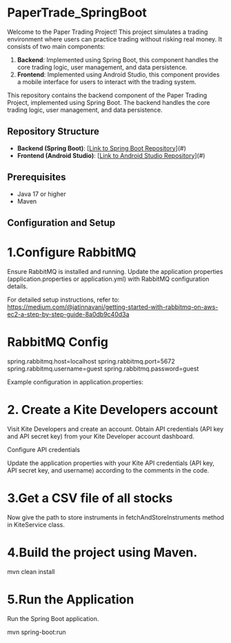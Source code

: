 # PaperTrade_SpringBoot


Welcome to the Paper Trading Project! This project simulates a trading environment where users can practice trading without risking real money. It consists of two main components:

1. **Backend**: Implemented using Spring Boot, this component handles the core trading logic, user management, and data persistence.
2. **Frontend**: Implemented using Android Studio, this component provides a mobile interface for users to interact with the trading system.

This repository contains the backend component of the Paper Trading Project, implemented using Spring Boot. The backend handles the core trading logic, user management, and data persistence.


## Repository Structure

- **Backend (Spring Boot)**: [[Link to Spring Boot Repository](https://github.com/JatinNavani/PaperTrade_SpringBoot)](#)
- **Frontend (Android Studio)**: [[Link to Android Studio Repository](https://github.com/JatinNavani/PaperTrading)](#)

  
## Prerequisites

- Java 17 or higher
- Maven

## Configuration and Setup

# 1.Configure RabbitMQ

  Ensure RabbitMQ is installed and running. Update the application properties (application.properties or application.yml) with RabbitMQ configuration details.

  For detailed setup instructions, refer to:  https://medium.com/@jatinnavani/getting-started-with-rabbitmq-on-aws-ec2-a-step-by-step-guide-8a0db9c40d3a

# RabbitMQ Config
spring.rabbitmq.host=localhost
spring.rabbitmq.port=5672
spring.rabbitmq.username=guest
spring.rabbitmq.password=guest

Example configuration in application.properties:


# 2. Create a Kite Developers account

Visit Kite Developers and create an account. Obtain API credentials (API key and API secret key) from your Kite Developer account dashboard.

Configure API credentials

Update the application properties with your Kite API credentials (API key, API secret key, and username) according to the comments in the code.



# 3.Get a CSV file of all stocks
Now give the path to store instruments in fetchAndStoreInstruments method in KiteService class.

# 4.Build the project using Maven.

mvn clean install


# 5.Run the Application

Run the Spring Boot application.

mvn spring-boot:run
